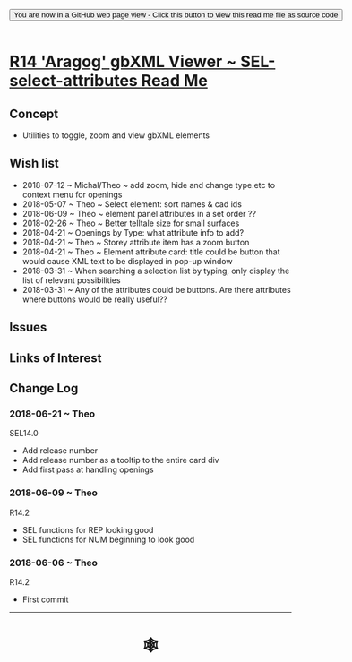 <span style=display:none; >[You are now in a GitHub source code view - click this link to view Read Me file as a web page](http://www.ladybug.tools/spider/index.html#gbxml-viewer/r14/gv-sel-select-attributes/README.md "View file as a web page." ) </span>

<div><input type=button class = "btn btn-secondary btn-sm" onclick="window.location.href='https://github.com/ladybug-tools/spider/blob/master/gbxml-viewer/r14/gv-sel-select-attributes/README.md'";
value='You are now in a GitHub web page view - Click this button to view this read me file as source code' ></div>

<br>

# [R14 'Aragog' gbXML Viewer ~ SEL-select-attributes Read Me]( #gbxml-viewer/r14/gv-sel-select-attributes/README.md )

<!--
<iframe class=iframeReadMe src=http://www.ladybug.tools/spider/gbxml-viewer/r14/gv-sel-select-attributes/gv-tmp.html width=100% height=400px >Iframes are not displayed on github.com</iframe>

## Full screen test script: [SEL-select-attributes]( http://www.ladybug.tools/spider/gbxml-viewer/r14/gv-sel-select-attributes/gv-tmp.html )
-->

## Concept

* Utilities to toggle, zoom and view gbXML elements

## Wish list

* 2018-07-12 ~ Michal/Theo ~ add zoom, hide and change type.etc to context menu for openings
* 2018-05-07 ~ Theo ~ Select element: sort names & cad ids
* 2018-06-09 ~ Theo ~ element panel attributes in a set order ??
* 2018-02-26 ~ Theo ~ Better telltale size for small surfaces
* 2018-04-21 ~ Openings by Type: what attribute info to add?
* 2018-04-21 ~ Theo ~ Storey attribute item has a zoom button
* 2018-04-21 ~ Theo ~ Element attribute card: title could be button that would cause XML text to be displayed in pop-up window
* 2018-03-31 ~ When searching a selection list by typing, only display the list of relevant possibilities
* 2018-03-31 ~ Any of the attributes could be buttons. Are there attributes where buttons would be really useful??


## Issues



## Links of Interest



## Change Log

### 2018-06-21 ~ Theo

SEL14.0
* Add release number
* Add release number as a tooltip to the entire card div
* Add first pass at handling openings


### 2018-06-09 ~ Theo

R14.2
* SEL functions for REP looking good
* SEL functions for NUM beginning to look good


### 2018-06-06 ~ Theo

R14.2
* First commit

***

# <center title="hello!" ><a href=javascript:window.scrollTo(0,0); style=text-decoration:none; > &#x1f578; </a></center>



